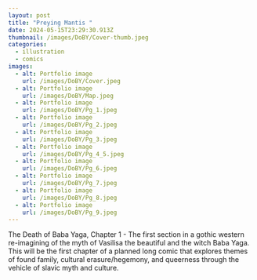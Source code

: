 ```yaml
---
layout: post
title: "Preying Mantis "
date: 2024-05-15T23:29:30.913Z
thumbnail: /images/DoBY/Cover-thumb.jpeg
categories:
  - illustration
  - comics
images:
  - alt: Portfolio image
    url: /images/DoBY/Cover.jpeg
  - alt: Portfolio image
    url: /images/DoBY/Map.jpeg
  - alt: Portfolio image
    url: /images/DoBY/Pg_1.jpeg
  - alt: Portfolio image
    url: /images/DoBY/Pg_2.jpeg
  - alt: Portfolio image
    url: /images/DoBY/Pg_3.jpeg
  - alt: Portfolio image
    url: /images/DoBY/Pg_4_5.jpeg
  - alt: Portfolio image
    url: /images/DoBY/Pg_6.jpeg
  - alt: Portfolio image
    url: /images/DoBY/Pg_7.jpeg
  - alt: Portfolio image
    url: /images/DoBY/Pg_8.jpeg
  - alt: Portfolio image
    url: /images/DoBY/Pg_9.jpeg
---
```

The Death of Baba Yaga, Chapter 1 - The first section in a gothic western re-imagining of the myth of Vasilisa the beautiful and the witch Baba Yaga. This will be the first chapter of a planned long comic that explores themes of found family, cultural erasure/hegemony, and queerness through the vehicle of slavic myth and culture.